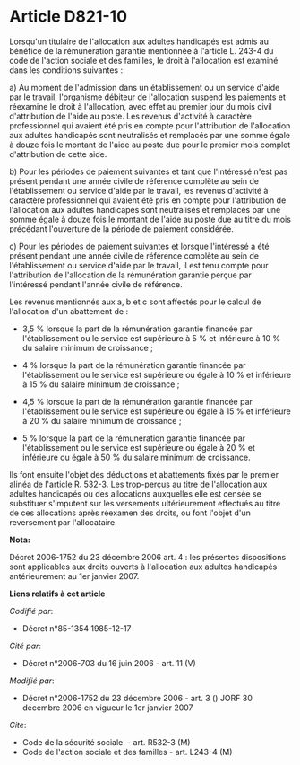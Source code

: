 # Article D821-10

Lorsqu'un titulaire de l'allocation aux adultes handicapés est admis au bénéfice de la rémunération garantie mentionnée à
l'article L. 243-4 du code de l'action sociale et des familles, le droit à l'allocation est examiné dans les conditions
suivantes :

a) Au moment de l'admission dans un établissement ou un service d'aide par le travail, l'organisme débiteur de l'allocation
suspend les paiements et réexamine le droit à l'allocation, avec effet au premier jour du mois civil d'attribution de l'aide
au poste. Les revenus d'activité à caractère professionnel qui avaient été pris en compte pour l'attribution de l'allocation
aux adultes handicapés sont neutralisés et remplacés par une somme égale à douze fois le montant de l'aide au poste due pour
le premier mois complet d'attribution de cette aide.

b) Pour les périodes de paiement suivantes et tant que l'intéressé n'est pas présent pendant une année civile de référence
complète au sein de l'établissement ou service d'aide par le travail, les revenus d'activité à caractère professionnel qui
avaient été pris en compte pour l'attribution de l'allocation aux adultes handicapés sont neutralisés et remplacés par une
somme égale à douze fois le montant de l'aide au poste due au titre du mois précédant l'ouverture de la période de paiement
considérée.

c) Pour les périodes de paiement suivantes et lorsque l'intéressé a été présent pendant une année civile de référence
complète au sein de l'établissement ou service d'aide par le travail, il est tenu compte pour l'attribution de l'allocation
de la rémunération garantie perçue par l'intéressé pendant l'année civile de référence.

Les revenus mentionnés aux a, b et c sont affectés pour le calcul de l'allocation d'un abattement de :

- 3,5 % lorsque la part de la rémunération garantie financée par l'établissement ou le service est supérieure à 5 % et
inférieure à 10 % du salaire minimum de croissance ;

- 4 % lorsque la part de la rémunération garantie financée par l'établissement ou le service est supérieure ou égale à 10 %
et inférieure à 15 % du salaire minimum de croissance ;

- 4,5 % lorsque la part de la rémunération garantie financée par l'établissement ou le service est supérieure ou égale à 15 %
et inférieure à 20 % du salaire minimum de croissance ;

- 5 % lorsque la part de la rémunération garantie financée par l'établissement ou le service est supérieure ou égale à 20 %
et inférieure ou égale à 50 % du salaire minimum de croissance.

Ils font ensuite l'objet des déductions et abattements fixés par le premier alinéa de l'article R. 532-3. Les trop-perçus au
titre de l'allocation aux adultes handicapés ou des allocations auxquelles elle est censée se substituer s'imputent sur les
versements ultérieurement effectués au titre de ces allocations après réexamen des droits, ou font l'objet d'un reversement
par l'allocataire.

**Nota:**

Décret 2006-1752 du 23 décembre 2006 art. 4 : les présentes dispositions sont applicables aux droits ouverts à l'allocation
aux adultes handicapés antérieurement au 1er janvier 2007.

**Liens relatifs à cet article**

_Codifié par_:

  - Décret n°85-1354 1985-12-17

_Cité par_:

  - Décret n°2006-703 du 16 juin 2006 - art. 11 (V)

_Modifié par_:

  - Décret n°2006-1752 du 23 décembre 2006 - art. 3 () JORF 30 décembre 2006 en vigueur le 1er janvier 2007

_Cite_:

  - Code de la sécurité sociale. - art. R532-3 (M)
  - Code de l'action sociale et des familles - art. L243-4 (M)

